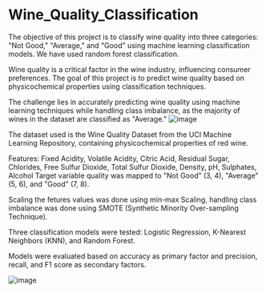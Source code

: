 # Wine_Quality_Classification
The objective of this project is to classify wine quality into three categories: "Not Good," "Average," and "Good" using machine learning classification models. We have used random forest classification.

Wine quality is a critical factor in the wine industry, influencing consumer preferences. The goal of this project is to predict wine quality based on physicochemical properties using classification techniques.

The challenge lies in accurately predicting wine quality using machine learning techniques while handling class imbalance, as the majority of wines in the dataset are classified as "Average."
![image](https://github.com/user-attachments/assets/2232b6c6-28e6-443a-9dab-07e92b81f3ee)

The dataset used is the Wine Quality Dataset from the UCI Machine Learning Repository, containing physicochemical properties of red wine.

Features: Fixed Acidity, Volatile Acidity, Citric Acid, Residual Sugar, Chlorides, Free Sulfur Dioxide, Total Sulfur Dioxide, Density, pH, Sulphates, Alcohol
Target variable quality was mapped to "Not Good" (3, 4), "Average" (5, 6), and "Good" (7, 8).

Scaling the fetures values was done using min-max Scaling, handling class imbalance was done using SMOTE (Synthetic Minority Over-sampling Technique).

Three classification models were tested: Logistic Regression, K-Nearest Neighbors (KNN), and Random Forest.

Models were evaluated based on accuracy  as primary factor and precision, recall, and F1 score as secondary factors.

![image](https://github.com/user-attachments/assets/44028fe6-4edf-4692-8ab0-cc32705f3292)
